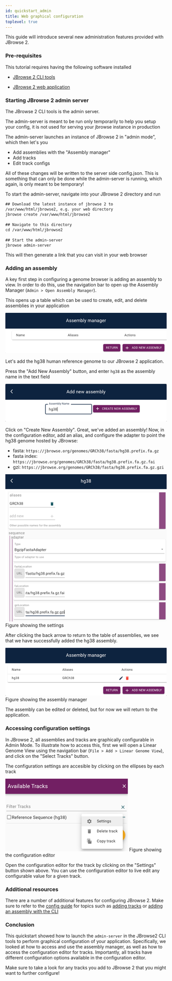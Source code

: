 ```yaml
---
id: quickstart_admin
title: Web graphical configuration
toplevel: true
---
```


This guide will introduce several new administration features provided with
JBrowse 2.

### Pre-requisites

This tutorial requires having the following software installed

- [JBrowse 2 CLI tools](quickstart_web#install-the-cli-tools)

- [JBrowse 2 web application](quickstart_web#using-jbrowse-create-to-install-jbrowse)

### Starting JBrowse 2 admin server

The JBrowse 2 CLI tools is the admin server.

The admin-server is meant to be run only temporarily to help you setup your
config, it is not used for serving your jbrowse instance in production

The admin-server launches an instance of JBrowse 2 in "admin mode", which then let's you

- Add assemblies with the "Assembly manager"
- Add tracks
- Edit track configs

All of these changes will be written to the server side config.json. This is
something that can only be done while the admin-server is running, which again,
is only meant to be temporary!

To start the admin-server, navigate into your JBrowse 2 directory and run

```sh-session
## Download the latest instance of jbrowse 2 to /var/www/html/jbrowse2, e.g. your web directory
jbrowse create /var/www/html/jbrowse2

## Navigate to this directory
cd /var/www/html/jbrowse2

## Start the admin-server
jbrowse admin-server
```

This will then generate a link that you can visit in your web browser

### Adding an assembly

A key first step in configuring a genome browser is adding an assembly to view.
In order to do this, use the navigation bar to open up the Assembly Manager
(`Admin > Open Assembly Manager`).

This opens up a table which can be used to create, edit, and delete assemblies
in your application

![](./img/assembly_manager.png)

Let's add the hg38 human reference genome to our JBrowse 2 application.

Press the "Add New Assembly" button, and enter `hg38` as the assembly name in
the text field

![](./img/add_hg38_assembly.png)

Click on "Create New Assembly". Great, we've added an assembly! Now, in the
configuration editor, add an alias, and configure the adapter to point the hg38
genome hosted by JBrowse:

- fasta: `https://jbrowse.org/genomes/GRCh38/fasta/hg38.prefix.fa.gz`
- fasta index: `https://jbrowse.org/genomes/GRCh38/fasta/hg38.prefix.fa.gz.fai`
- gzi: `https://jbrowse.org/genomes/GRCh38/fasta/hg38.prefix.fa.gz.gzi`

![](./img/configure_hg38_assembly.png)
Figure showing the settings

After clicking the back arrow to return to the table of assemblies, we see that
we have successfully added the hg38 assembly.

![](./img/hg38_assembly_table.png)
Figure showing the assembly manager

The assembly can be edited or deleted, but for now we will return to the
application.

### Accessing configuration settings

In JBrowse 2, all assemblies and tracks are graphically configurable in Admin
Mode. To illustrate how to access this, first we will open a Linear Genome
View using the navigation bar (`File > Add > Linear Genome View`), and click on
the "Select Tracks" button.

The configuration settings are accesible by clicking on the ellipses by each
track

![](./img/admin_settings_access.png)
Figure showing the configuration editor

Open the configuration editor for the track by clicking on the "Settings"
button shown above. You can use the configuration editor to live edit any
configurable value for a given track.

### Additional resources

There are a number of additional features for configuring JBrowse 2. Make sure
to refer to the [config guide](config_guide.md) for topics such as [adding
tracks](config_guide.md#adding-tracks-and-connections) or [adding an assembly
with the CLI](config_guide.md#adding-an-assembly-with-the-cli)

### Conclusion

This quickstart showed how to launch the `admin-server` in the JBrowse2 CLI
tools to perform graphical configuration of your application. Specifically, we
looked at how to access and use the assembly manager, as well as how to access
the configuration editor for tracks. Importantly, all tracks have different
configuration options available in the configuration editor.

Make sure to take a look for any tracks you add to JBrowse 2 that you might
want to further configure!
